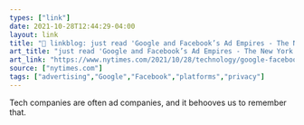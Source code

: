 ```yaml
---
types: ["link"]
date: 2021-10-28T12:44:29-04:00
layout: link
title: "🔗 linkblog: just read 'Google and Facebook’s Ad Empires - The New York Times'"
art_title: "just read 'Google and Facebook’s Ad Empires - The New York Times"
art_link: "https://www.nytimes.com/2021/10/28/technology/google-facebook-advertising.html"
source: ["nytimes.com"]
tags: ["advertising","Google","Facebook","platforms","privacy"]
---
```

Tech companies are often ad companies, and it behooves us to remember that.
